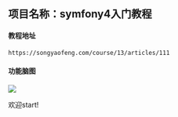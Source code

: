 ## 项目名称：symfony4入门教程

#### 教程地址

`https://songyaofeng.com/course/13/articles/111`

#### 功能脑图

![](https://img.songyaofeng.com/symfony-into-door.png)

欢迎start!